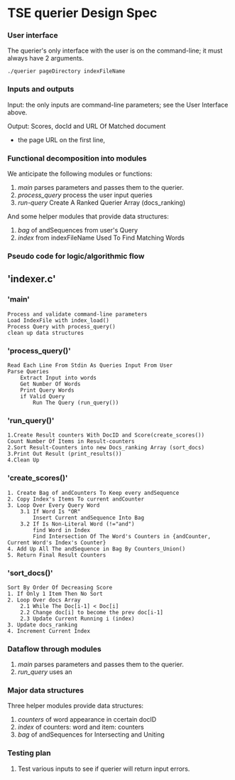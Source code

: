 # TSE querier Design Spec

### User interface

The querier's only interface with the user is on the command-line; it must always have 2 arguments.

```
./querier pageDirectory indexFileName
```

### Inputs and outputs

Input: the only inputs are command-line parameters; see the User Interface above.

Output: Scores, docId and URL Of Matched document
 * the page URL on the first line,

### Functional decomposition into modules

We anticipate the following modules or functions:

 1. *main* parses parameters and passes them to the querier.
 2. *process_query* process the user input queries
 3. *run-query* Create A Ranked Querier Array (docs_ranking)

And some helper modules that provide data structures:

 1. *bag* of andSequences from user's Query
 4. *index* from indexFileName Used To Find Matching Words

### Pseudo code for logic/algorithmic flow
## 'indexer.c'
### 'main'
    Process and validate command-line parameters
    Load IndexFile with index_load()
    Process Query with process_query()
    clean up data structures

### 'process_query()'
	Read Each Line From Stdin As Queries Input From User
    Parse Queries
        Extract Input into words
        Get Number Of Words
        Print Query Words
        if Valid Query
            Run The Query (run_query())

### 'run_query()'
	1.Create Result counters With DocID and Score(create_scores())
    Count Number Of Items in Result-counters
    2.Sort Result-Counters into new Docs_ranking Array (sort_docs)
    3.Print Out Result (print_results())
    4.Clean Up

### 'create_scores()'
	1. Create Bag of andCounters To Keep every andSequence
    2. Copy Index's Items To current andCounter
    3. Loop Over Every Query Word
        3.1 If Word Is "OR"
            Insert Current andSequence Into Bag
        3.2 If Is Non-Literal Word (!="and")
            find Word in Index
            Find Intersection Of The Word's Counters in {andCounter, Current Word's Index's Counter}
    4. Add Up All The andSequence in Bag By Counters_Union()
    5. Return Final Result Counters

### 'sort_docs()'
    Sort By Order Of Decreasing Score
    1. If Only 1 Item Then No Sort
    2. Loop Over docs Array
        2.1 While The Doc[i-1] < Doc[i]
        2.2 Change doc[i] to become the prev doc[i-1]
        2.3 Update Current Running i (index)
    3. Update docs_ranking
    4. Increment Current Index

### Dataflow through modules

 1. *main* parses parameters and passes them to the querier.
 2. *run_query* uses an 

### Major data structures

Three helper modules provide data structures:
 1. *counters* of word appearance in ccertain docID
 2. *index* of counters: word and item: counters
 3. *bag* of andSequences for Intersecting and Uniting

### Testing plan
1. Test various inputs to see if querier will return input errors. 
